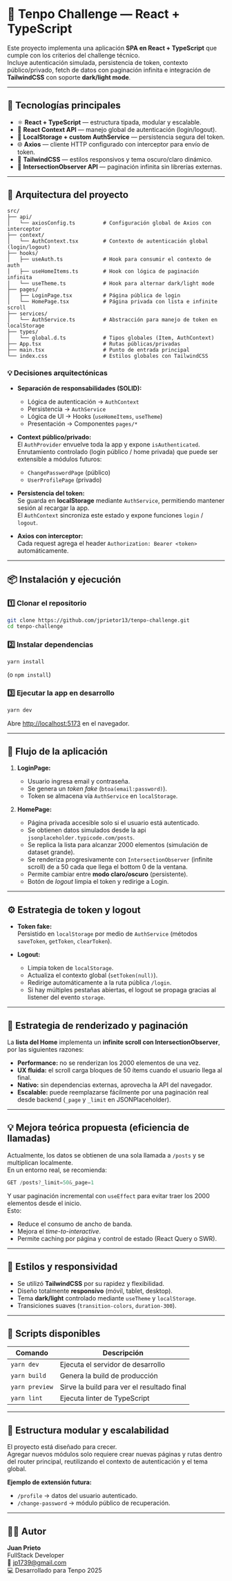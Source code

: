 # 🧭 Tenpo Challenge — React + TypeScript

Este proyecto implementa una aplicación **SPA en React + TypeScript** que cumple con los criterios del challenge técnico.  
Incluye autenticación simulada, persistencia de token, contexto público/privado, fetch de datos con paginación infinita e integración de **TailwindCSS** con soporte **dark/light mode**.

---

## 🚀 Tecnologías principales

- ⚛️ **React + TypeScript** — estructura tipada, modular y escalable.  
- 🧠 **React Context API** — manejo global de autenticación (login/logout).  
- 💾 **LocalStorage + custom AuthService** — persistencia segura del token.  
- 🌐 **Axios** — cliente HTTP configurado con interceptor para envío de token.  
- 🎨 **TailwindCSS** — estilos responsivos y tema oscuro/claro dinámico.  
- 🔄 **IntersectionObserver API** — paginación infinita sin librerías externas.  

---

## 🧩 Arquitectura del proyecto

```
src/
├── api/
│   └── axiosConfig.ts         # Configuración global de Axios con interceptor
├── context/
│   └── AuthContext.tsx        # Contexto de autenticación global (login/logout)
├── hooks/
│   ├── useAuth.ts             # Hook para consumir el contexto de auth
│   ├── useHomeItems.ts        # Hook con lógica de paginación infinita
│   └── useTheme.ts            # Hook para alternar dark/light mode
├── pages/
│   ├── LoginPage.tsx          # Página pública de login
│   └── HomePage.tsx           # Página privada con lista e infinite scroll
├── services/
│   └── AuthService.ts         # Abstracción para manejo de token en localStorage
├── types/
│   └── global.d.ts            # Tipos globales (Item, AuthContext)
├── App.tsx                    # Rutas públicas/privadas
├── main.tsx                   # Punto de entrada principal
└── index.css                  # Estilos globales con TailwindCSS
```

### 💡 Decisiones arquitectónicas

- **Separación de responsabilidades (SOLID):**  
  - Lógica de autenticación → `AuthContext`  
  - Persistencia → `AuthService`  
  - Lógica de UI → Hooks (`useHomeItems`, `useTheme`)  
  - Presentación → Componentes `pages/*`

- **Context público/privado:**  
  El `AuthProvider` envuelve toda la app y expone `isAuthenticated`.  
  Enrutamiento controlado (login público / home privada) que puede ser extensible a módulos futuros:
  - `ChangePasswordPage` (público)
  - `UserProfilePage` (privado)

- **Persistencia del token:**  
  Se guarda en **localStorage** mediante `AuthService`, permitiendo mantener sesión al recargar la app.  
  El `AuthContext` sincroniza este estado y expone funciones `login` / `logout`.

- **Axios con interceptor:**  
  Cada request agrega el header `Authorization: Bearer <token>` automáticamente.

---

## 📦 Instalación y ejecución

### 1️⃣ Clonar el repositorio
```bash
git clone https://github.com/jprietor13/tenpo-challenge.git
cd tenpo-challenge
```

### 2️⃣ Instalar dependencias
```bash
yarn install
```
(o `npm install`)

### 3️⃣ Ejecutar la app en desarrollo
```bash
yarn dev
```

Abre [http://localhost:5173](http://localhost:5173) en el navegador.

---

## 🧠 Flujo de la aplicación

1. **LoginPage:**  
   - Usuario ingresa email y contraseña.  
   - Se genera un *token fake* (`btoa(email:password)`).
   - Token se almacena vía `AuthService` en `localStorage`.

2. **HomePage:**  
   - Página privada accesible solo si el usuario está autenticado.  
   - Se obtienen datos simulados desde la api `jsonplaceholder.typicode.com/posts`.  
   - Se replica la lista para alcanzar 2000 elementos (simulación de dataset grande).  
   - Se renderiza progresivamente con `IntersectionObserver` (infinite scroll) de a 50 cada que llega el bottom 0 de la ventana.  
   - Permite cambiar entre **modo claro/oscuro** (persistente).  
   - Botón de *logout* limpia el token y redirige a Login.

---

## ⚙️ Estrategia de token y logout

- **Token fake:**  
  Persistido en `localStorage` por medio de `AuthService` (métodos `saveToken`, `getToken`, `clearToken`).

- **Logout:**  
  - Limpia token de `localStorage`.  
  - Actualiza el contexto global (`setToken(null)`).  
  - Redirige automáticamente a la ruta pública `/login`.  
  - Si hay múltiples pestañas abiertas, el logout se propaga gracias al listener del evento `storage`.

---

## 🔄 Estrategia de renderizado y paginación

La **lista del Home** implementa un **infinite scroll con IntersectionObserver**,  
por las siguientes razones:

- **Performance:** no se renderizan los 2000 elementos de una vez.  
- **UX fluida:** el scroll carga bloques de 50 ítems cuando el usuario llega al final.  
- **Nativo:** sin dependencias externas, aprovecha la API del navegador.  
- **Escalable:** puede reemplazarse fácilmente por una paginación real desde backend (`_page` y `_limit` en JSONPlaceholder).

---

## 💡 Mejora teórica propuesta (eficiencia de llamadas)

Actualmente, los datos se obtienen de una sola llamada a `/posts` y se multiplican localmente.  
En un entorno real, se recomienda:

```ts
GET /posts?_limit=50&_page=1
```

Y usar paginación incremental con `useEffect` para evitar traer los 2000 elementos desde el inicio.  
Esto:
- Reduce el consumo de ancho de banda.  
- Mejora el *time-to-interactive*.  
- Permite caching por página y control de estado (React Query o SWR).

---

## 🎨 Estilos y responsividad

- Se utilizó **TailwindCSS** por su rapidez y flexibilidad.  
- Diseño totalmente **responsivo** (móvil, tablet, desktop).  
- Tema **dark/light** controlado mediante `useTheme` y `localStorage`.  
- Transiciones suaves (`transition-colors`, `duration-300`).

---

## 🧾 Scripts disponibles

| Comando | Descripción |
|----------|--------------|
| `yarn dev` | Ejecuta el servidor de desarrollo |
| `yarn build` | Genera la build de producción |
| `yarn preview` | Sirve la build para ver el resultado final |
| `yarn lint` | Ejecuta linter de TypeScript |

---

## 🧱 Estructura modular y escalabilidad

El proyecto está diseñado para crecer.  
Agregar nuevos módulos solo requiere crear nuevas páginas y rutas dentro del router principal, reutilizando el contexto de autenticación y el tema global.

**Ejemplo de extensión futura:**
- `/profile` → datos del usuario autenticado.  
- `/change-password` → módulo público de recuperación.  

---

## 👨‍💻 Autor

**Juan Prieto**  
FullStack Developer  
📧 jp1739@gmail.com  
💻 Desarrollado para Tenpo 2025  
